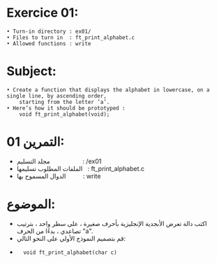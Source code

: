 # Exercice 01:
	• Turn-in directory : ex01/
	• Files to turn in  : ft_print_alphabet.c
	• Allowed functions : write
# Subject:
	• Create a function that displays the alphabet in lowercase, on a single line, by ascending order,
		starting from the letter ’a’.
	• Here’s how it should be prototyped :
		void ft_print_alphabet(void);

# التمرين 01:
*	 مجلد التسليم $~~~~~~~~~~~~~~~~~~$: /ex01
*	 الملفات المطلوب تسليمها $~$ : ft_print_alphabet.c
*	 الدوال المسموح بها $~~~~~~~~$ : write
# الموضوع:
*	اكتب دالة تعرض الأبجدية الإنجليزية بأحرف صغيرة ، على سطر واحد ، بترتيب تصاعدي ،
بدءًا من الحرف "a".
*	 قم بتصميم النموذج الأولي على النحو التالي:
*
		void ft_print_alphabet(char c)
